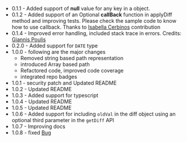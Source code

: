 -   0.1.1 - Added support of **null** value for any key in a object.
-   0.1.2 - Added support of an Optional **callBack** function in applyDiff method and improving tests. Please check the sample code to know how to use callback. Thanks to [Isabella Cerbinos][1] contribution
-   0.1.4 - Improved error handling, included stack trace in errors. Credits: [Giannis Poulis][2]
-   0.2.0 - Added support for `DATE` type
-   1.0.0 - following are the major changes
    -   Removed string based path representation
    -   introduced Array based path
    -   Refactored code, improved code coverage
    -   integrated repo badges
-   1.0.1 - security patch and Updated README
-   1.0.2 - Updated README
-   1.0.3 - Added support for typescript
-   1.0.4 - Updated README
-   1.0.5 - Updated README
-   1.0.6 - Added support for including `oldVal` in the diff object using an optional third parameter in the `getDiff` API
-   1.0.7 - Improving docs
-   1.0.8 - fixed [Bug][3]

[1]: https://github.com/IsabellaCerbino

[2]: https://github.com/ioanniswd

[3]: https://github.com/cosmicanant/recursive-diff/issues/12
